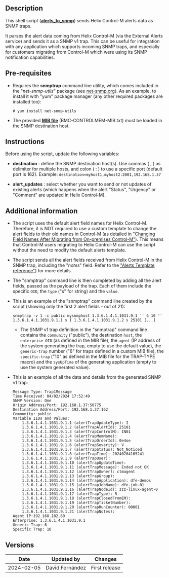 ## Description

This shell script ([**alerts_to_snmp**](alerts_to_snmp.sh)) sends Helix Control-M alerts data as SNMP traps.

It parses the alert data coming from Helix Control-M (via the External Alerts service) and sends it as a SNMP v1 trap. This can be useful for integration with any application which supports incoming SNMP traps, and especially for customers migrating from Control-M which were using its SNMP notification capabilities.

## Pre-requisites

- Requires the **snmptrap** command line utility, which comes included in the "*net-snmp-utils*" package (see [net-snmp.org](http://www.net-snmp.org/)). As an example, to install it with "yum" package manager (any other required packages are installed too):

    ```
    # yum install net-snmp-utils
    ```

- The provided [**MIB file**](BMC-CONTROLMEM-MIB.txt) (BMC-CONTROLMEM-MIB.txt) must be loaded in the SNMP destination host.

## Instructions

Before using the script, update the following variables:

- **destination** : define the SNMP destination host(s). Use commas ( , ) as delimiter for multiple hosts, and colon ( : ) to use a specific port (default port is 162). Example: ``destination=myhost1,myhost2:2001,192.168.1.37``

- **alert_updates** : select whether you want to send or not updates of existing alerts (which happens when the alert "Status", "Urgency" or "Comment" are updated in Helix Control-M).

## Additional information

- The script uses the default alert field names for Helix Control-M. Therefore, it is NOT required to use a custom template to change the alert fields to their old names in Control-M (as detailed in ["Changing Field Names After Migrating from On-premises Control-M"](https://documents.bmc.com/supportu/API/Helix/en-US/Documentation/API_Services_RunServices_Alerts_Template_reference.htm#ChangingFieldNamesAfterMigratingfromOnpremisesControlM)). This means that Control-M users migrating to Helix Control-M can use the script without the need to modify the default alerts template.

- The script sends all the alert fields received from Helix Control-M in the SNMP trap, including the "*notes*" field. Refer to the ["Alerts Template reference"](https://docs.bmc.com/docs/saas-api/alerts-template-reference-1144242602.html)) for more details.

- The "snmptrap" command line is then completed by adding all the alert fields, passed as the payload of the trap. Each of them include the specific `OID`, the `type` ("s" for string) and the `value`.

- This is an example of the "snmptrap" command line created by the script (showing only the first 2 alert fields - out of 21):

    ```
    snmptrap -v 1 -c public mysnmphost 1.3.6.1.4.1.1031.9.1 '' 6 10 '' 1.3.6.1.4.1.1031.9.1.1 s I 1.3.6.1.4.1.1031.9.1.2 s 25101 [...]
    ```

    - The SNMP v1 trap definition in the "snmptrap" command line contains the `community` ("public"), the destination `host`, the `enterprise-OID` (as defined in the MIB file), the `agent` (IP address of the system generating the trap, empty to use the default value), the `generic-trap` number ("6" for traps defined in a custom MIB file), the `specific-trap` ("10" as defined in the MIB file for the TRAP-TYPE macro) and the `sysUpTime` of the generating application (empty to use the system generated value).

- This is an example of all the data and details from the generated SNMP v1 trap:

    ```
    Message Type: Trap1Message
    Time Received: 04/02/2024 17:52:49
    SNMP Version: One
    Origin Address/Port: 192.168.1.37:50775
    Destination Address/Port: 192.168.1.37:162
    Community: public
    Variable IIDs and Values:
        1.3.6.1.4.1.1031.9.1.1 (alertTrapUpdateType): I
        1.3.6.1.4.1.1031.9.1.2 (alertTrapAlertId): 25101
        1.3.6.1.4.1.1031.9.1.3 (alertTrapControlM): IN01
        1.3.6.1.4.1.1031.9.1.4 (alertTrapMemName): 
        1.3.6.1.4.1.1031.9.1.5 (alertTrapOrderId): 0e4oe
        1.3.6.1.4.1.1031.9.1.6 (alertTrapSeverity): V
        1.3.6.1.4.1.1031.9.1.7 (alertTrapStatus): Not_Noticed
        1.3.6.1.4.1.1031.9.1.8 (alertTrapTime): 20240204165241
        1.3.6.1.4.1.1031.9.1.9 (alertTrapUser): 
        1.3.6.1.4.1.1031.9.1.10 (alertTrapUpdateTime): 
        1.3.6.1.4.1.1031.9.1.11 (alertTrapMessage): Ended not OK
        1.3.6.1.4.1.1031.9.1.12 (alertTrapOwner): ctmagent
        1.3.6.1.4.1.1031.9.1.13 (alertTrapGroup): 
        1.3.6.1.4.1.1031.9.1.14 (alertTrapApplication): dfe-demos
        1.3.6.1.4.1.1031.9.1.15 (alertTrapJobName): dfe-job-01
        1.3.6.1.4.1.1031.9.1.16 (alertTrapNodeId): zzz-linux-agent-0
        1.3.6.1.4.1.1031.9.1.17 (alertTrapType): R
        1.3.6.1.4.1.1031.9.1.18 (alertTrapClosedFromEM): 
        1.3.6.1.4.1.1031.9.1.19 (alertTrapTicketNumber): 
        1.3.6.1.4.1.1031.9.1.20 (alertTrapRunCounter): 00001
        1.3.6.1.4.1.1031.9.1.21 (alertTrapNotes):
    Agent IP:192.168.182.60
    Enterprise: 1.3.6.1.4.1.1031.9.1
    Generic Trap: 6
    Specific Trap: 10
    ```

## Versions

| Date | Updated by | Changes |
| - | - | - |
| 2024-02-05 | David Fernández | First release |
